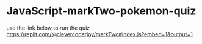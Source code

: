 # JavaScript-markTwo-pokemon-quiz
use the link below to run the quiz
https://replit.com/@clevercoderjoy/markTwo#index.js?embed=1&output=1
